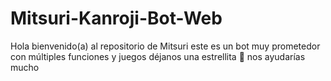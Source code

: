 # Mitsuri-Kanroji-Bot-Web
Hola bienvenido(a) al repositorio de Mitsuri este es un bot muy prometedor con múltiples funciones y juegos déjanos una estrellita 🌟 nos ayudarías mucho 
